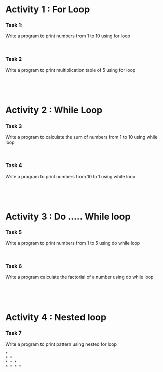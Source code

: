 # Activity 1 : For Loop

### Task 1:

Write a program to print numbers from 1 to 10 using for loop

&nbsp;

### Task 2

Write a program to print multiplication table of 5 using for loop

&nbsp;

&nbsp;

# Activity 2 : While Loop

### Task 3

Write a program to calculate the sum of numbers from 1 to 10 using while loop

&nbsp;

### Task 4

Write a program to print numbers from 10 to 1 using while loop

&nbsp;

&nbsp;

# Activity 3 : Do ..... While loop

### Task 5

Write a program to print numbers from 1 to 5 using do while loop

&nbsp;

### Task 6

Write a program calculate the factorial of a number using do while loop

&nbsp;

&nbsp;

# Activity 4 : Nested loop

### Task 7

Write a program to print pattern using nested for loop

```
*
* *
* * *
* * * *
```

&nbsp;

&nbsp;
